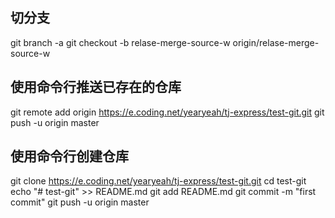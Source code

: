 ## 切分支

git branch -a
git checkout -b relase-merge-source-w origin/relase-merge-source-w

## 使用命令行推送已存在的仓库

git remote add origin https://e.coding.net/yearyeah/tj-express/test-git.git
git push -u origin master

## 使用命令行创建仓库

git clone https://e.coding.net/yearyeah/tj-express/test-git.git
cd test-git
echo "# test-git" >> README.md
git add README.md
git commit -m "first commit"
git push -u origin master
